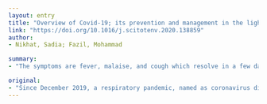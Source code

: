 ```yaml
---
layout: entry
title: "Overview of Covid-19; its prevention and management in the light of Unani medicine"
link: "https://doi.org/10.1016/j.scitotenv.2020.138859"
author:
- Nikhat, Sadia; Fazil, Mohammad

summary:
- "The symptoms are fever, malaise, and cough which resolve in a few days. Transmission is through droplet infection or fomites, but other modes such as airborne transmission and oro-fecal transmission are also speculated. Research is underway to develop effective vaccines and medicines for the disease. Unani is a traditional system of medicine developed during the middle ages. It employs natural drugs of herbal, animal and mineral origin for treatment."

original:
- "Since December 2019, a respiratory pandemic, named as coronavirus disease 2019 (Covid-19) caused by a new coronavirus named as SARS-CoV-2, has taken the world by storm. The symptoms are fever, malaise, and cough which resolve in a few days in most cases; but may progress to respiratory distress and organ failure. Transmission is through droplet infection or fomites, but other modes such as airborne transmission and oro-fecal transmission is also speculated. Research is underway to develop effective vaccines and medicines for the disease. In such a scenario, we present the measures described in Unani system of medicine for health protection during epidemics. Unani is a traditional system of medicine developed during the middle ages, which employs natural drugs of herbal, animal and mineral origin for treatment. In Unani medicine, during an epidemic, apart from isolation and quarantine, three measures are of utmost importance, (i) purification of surroundings using certain herbal drugs as fumigants or sprays, (ii) health promotion and immune-modulation, and (iii) use of health-protecting drugs and symptom-specific drugs. Drugs such as loban (Styrax benzoides W. G. Craib), sandroos (Hymenaea verrucosa Gaertn.) za'fran (Crocus sativus L.), vinegar etc. are prescribed in various forms. Scientific researches on these drugs reveal the presence of a number of pharmacologically active substances, which may provide a new insight into the management of infections and epidemics."
---
```


